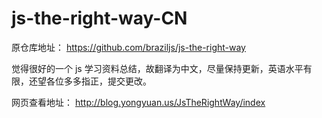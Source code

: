 js-the-right-way-CN
===================

原仓库地址： https://github.com/braziljs/js-the-right-way

觉得很好的一个 js 学习资料总结，故翻译为中文，尽量保持更新，英语水平有限，还望各位多多指正，提交更改。

网页查看地址： http://blog.yongyuan.us/JsTheRightWay/index
